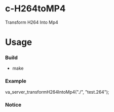 c-H264toMP4
================

Transform H264 Into Mp4
 
Usage
================

### Build 
 
- make 


### Example

va_server_transformH264IntoMp4("./", "test.264");

### Notice 
 
 